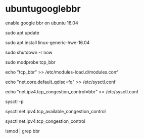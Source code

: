 # ubuntugooglebbr

enable google bbr on ubuntu 16.04

sudo apt update

sudo apt install linux-generic-hwe-16.04

sudo shutdown -r now

sudo modprobe tcp_bbr

echo "tcp_bbr" >> /etc/modules-load.d/modules.conf

echo "net.core.default_qdisc=fq" >> /etc/sysctl.conf

echo "net.ipv4.tcp_congestion_control=bbr" >> /etc/sysctl.conf

sysctl -p

sysctl net.ipv4.tcp_available_congestion_control

sysctl net.ipv4.tcp_congestion_control

lsmod | grep bbr
